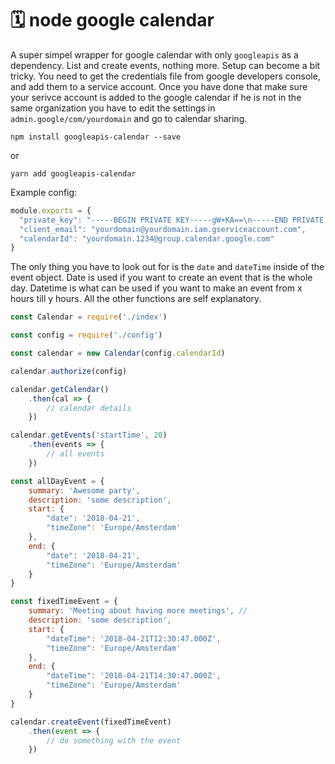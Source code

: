# 🗓 node google calendar
A super simpel wrapper for google calendar with only `googleapis` as a dependency. List and create events, nothing more. Setup can become a bit tricky.
You need to get the credentials file from google developers console, and add them to a service account. Once you have done that make sure your serivce account is added to the
google calendar if he is not in the same organization you have to edit the settings in `admin.google/com/yourdomain` and go to calendar sharing.  

```
npm install googleapis-calendar --save
```
or
```
yarn add googleapis-calendar 
```
Example config: 

```javascript
module.exports = {
  "private_key": "-----BEGIN PRIVATE KEY-----gW+KA==\n-----END PRIVATE KEY-----\n",
  "client_email": "yourdomain@yourdomain.iam.gserviceaccount.com",
  "calendarId": "yourdomain.1234@group.calendar.google.com"
}
```

The only thing you have to look out for is the `date` and `dateTime` inside of the event object. Date is used if you want to create an event that is the whole day. Datetime is what can be used if you want to make an event from x hours till y hours. All the other functions are self explanatory.

```javascript
const Calendar = require('./index')

const config = require('./config')

const calendar = new Calendar(config.calendarId)

calendar.authorize(config)

calendar.getCalendar()
    .then(cal => {
        // calendar details
    })

calendar.getEvents('startTime', 20)
    .then(events => {
        // all events
    })

const allDayEvent = {
    summary: 'Awesome party',
    description: 'some description',
    start: {
        "date": '2018-04-21',
        "timeZone": 'Europe/Amsterdam'
    },
    end: {
        "date": '2018-04-21',
        "timeZone": 'Europe/Amsterdam'
    }
}

const fixedTimeEvent = {
    summary: 'Meeting about having more meetings', // 
    description: 'some description',
    start: {
        "dateTime": '2018-04-21T12:30:47.000Z',
        "timeZone": 'Europe/Amsterdam'
    },
    end: {
        "dateTime": '2018-04-21T14:30:47.000Z',
        "timeZone": 'Europe/Amsterdam'
    }
}

calendar.createEvent(fixedTimeEvent)
    .then(event => {
        // do something with the event
    })
```
